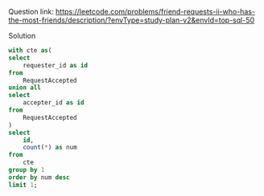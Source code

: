 Question link: https://leetcode.com/problems/friend-requests-ii-who-has-the-most-friends/description/?envType=study-plan-v2&envId=top-sql-50

Solution

```sql
with cte as(
select 
    requester_id as id
from 
    RequestAccepted 
union all
select 
    accepter_id as id
from 
    RequestAccepted
)
select 
    id,
    count(*) as num 
from 
    cte 
group by 1
order by num desc 
limit 1;
```
